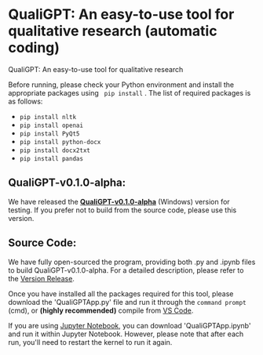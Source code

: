 # **QualiGPT: An easy-to-use tool for qualitative research (automatic coding)**
QualiGPT: An easy-to-use tool for qualitative research

Before running, please check your Python environment and install the appropriate packages using  ` pip install` .
The list of required packages is as follows:
- `pip install nltk` 
- `pip install openai`
- `pip install PyQt5`
- `pip install python-docx`
- `pip install docx2txt`
- `pip install pandas`

## **QualiGPT-v0.1.0-alpha:**
We have released the **[QualiGPT-v0.1.0-alpha](https://github.com/KindOPSTAR/QualiGPT/releases)** (Windows) version for testing. If you prefer not to build from the source code, please use this version.


## **Source Code:**
We have fully open-sourced the program, providing both .py and .ipynb files to build QualiGPT-v0.1.0-alpha. For a detailed description, please refer to the [Version Release](https://github.com/KindOPSTAR/QualiGPT/releases).

Once you have installed all the packages required for this tool, please download the 'QualiGPTApp.py' file and run it through the `command prompt` (cmd), or **(highly recommended)** compile from [VS Code](https://code.visualstudio.com/). 

If you are using [Jupyter Notebook](https://jupyter.org/), you can download 'QualiGPTApp.ipynb' and run it within Jupyter Notebook. However, please note that after each run, you'll need to restart the kernel to run it again.



